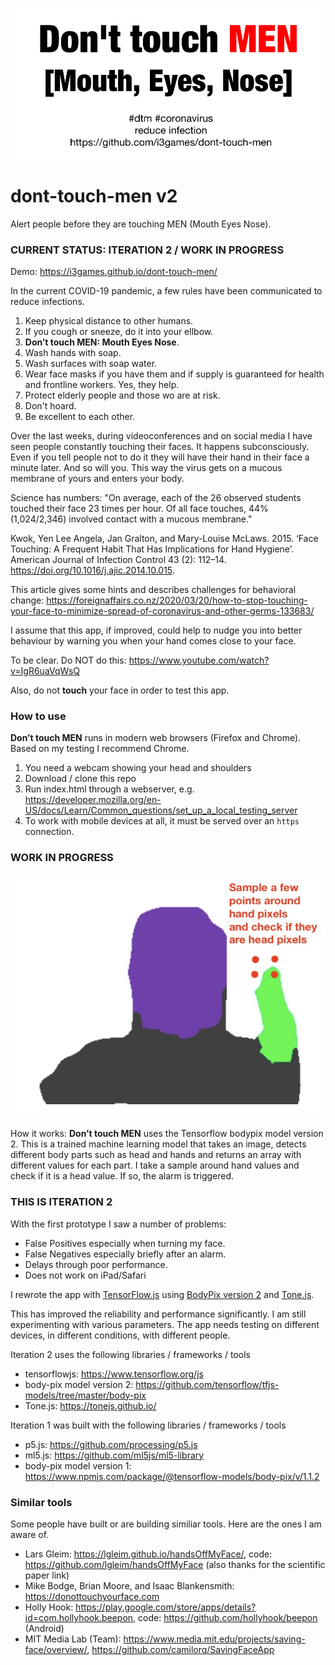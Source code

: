 ![](assets/dtm.jpg)

# dont-touch-men v2

Alert people before they are touching MEN (Mouth Eyes Nose).

### CURRENT STATUS: ITERATION 2 / WORK IN PROGRESS

Demo: https://i3games.github.io/dont-touch-men/

In the current COVID-19 pandemic, a few rules have been communicated to reduce infections. 

1. Keep physical distance to other humans.
2. If you cough or sneeze, do it into your ellbow.
3. **Don’t touch MEN: Mouth Eyes Nose**.
4. Wash hands with soap.
5. Wash surfaces with soap water. 
6. Wear face masks if you have them and if supply is guaranteed for health and frontline workers. Yes, they help.
7. Protect elderly people and those wo are at risk.
8. Don't hoard.
9. Be excellent to each other.

Over the last weeks, during videoconferences and on social media I have seen people constantly touching their faces. It happens subconsciously. Even if you tell people not to do it they will have their hand in their face a minute later. And so will you. This way the virus gets on a mucous membrane of yours and enters your body. 

Science has numbers: 
"On average, each of the 26 observed students touched their face 23 times per hour. Of all face touches, 44% (1,024/2,346) involved contact with a mucous membrane."

Kwok, Yen Lee Angela, Jan Gralton, and Mary-Louise McLaws. 2015. ‘Face Touching: A Frequent Habit That Has Implications for Hand Hygiene’. American Journal of Infection Control 43 (2): 112–14. https://doi.org/10.1016/j.ajic.2014.10.015.

This article gives some hints and describes challenges for behavioral change: 
https://foreignaffairs.co.nz/2020/03/20/how-to-stop-touching-your-face-to-minimize-spread-of-coronavirus-and-other-germs-133683/

I assume that this app, if improved, could help to nudge you into better behaviour by warning you when your hand comes close to your face.

To be clear. Do NOT do this: https://www.youtube.com/watch?v=IgR6uaVqWsQ

Also, do not **touch** your face in order to test this app.

### How to use
**Don’t touch MEN** runs in modern web browsers (Firefox and Chrome). Based on my testing I recommend Chrome. 

1. You need a webcam showing your head and shoulders 
2. Download / clone this repo
3. Run index.html through a webserver, e.g. https://developer.mozilla.org/en-US/docs/Learn/Common_questions/set_up_a_local_testing_server  
4. To work with mobile devices at all, it must be served over an `https` connection.

### WORK IN PROGRESS
![](assets/screen.jpg)

How it works: **Don’t touch MEN** uses the Tensorflow bodypix model version 2. This is a trained machine learning model that takes an image, detects different body parts such as head and hands and returns an array with different values for each part. I take a sample around hand values and check if it is a head value. If so, the alarm is triggered.

### THIS IS ITERATION 2

With the first prototype I saw a number of problems: 

* False Positives especially when turning my face.
* False Negatives especially briefly after an alarm. 
* Delays through poor performance. 
* Does not work on iPad/Safari 

I rewrote the app with [TensorFlow.js](https://www.tensorflow.org/js) using [BodyPix version 2](https://github.com/tensorflow/tfjs-models/tree/master/body-pix) and [Tone.js](https://tonejs.github.io/). 

This has improved the reliability and performance significantly. I am still experimenting with various parameters. The app needs testing on different devices, in different conditions, with different people. 

Iteration 2 uses the following libraries / frameworks / tools

* tensorflowjs: https://www.tensorflow.org/js
* body-pix model version 2: https://github.com/tensorflow/tfjs-models/tree/master/body-pix
* Tone.js: https://tonejs.github.io/

Iteration 1 was built with the following libraries / frameworks / tools

* p5.js: https://github.com/processing/p5.js
* ml5.js: https://github.com/ml5js/ml5-library
* body-pix model version 1: https://www.npmjs.com/package/@tensorflow-models/body-pix/v/1.1.2

### Similar tools 

Some people have built or are building similiar tools. Here are the ones I am aware of.

* Lars Gleim: https://lgleim.github.io/handsOffMyFace/, code: https://github.com/lgleim/handsOffMyFace (also thanks for the scientific paper link)
* Mike Bodge, Brian Moore, and Isaac Blankensmith: https://donottouchyourface.com
* Holly Hook: https://play.google.com/store/apps/details?id=com.hollyhook.beepon, code: https://github.com/hollyhook/beepon (Android)
* MIT Media Lab (Team): https://www.media.mit.edu/projects/saving-face/overview/, https://github.com/camilorq/SavingFaceApp
